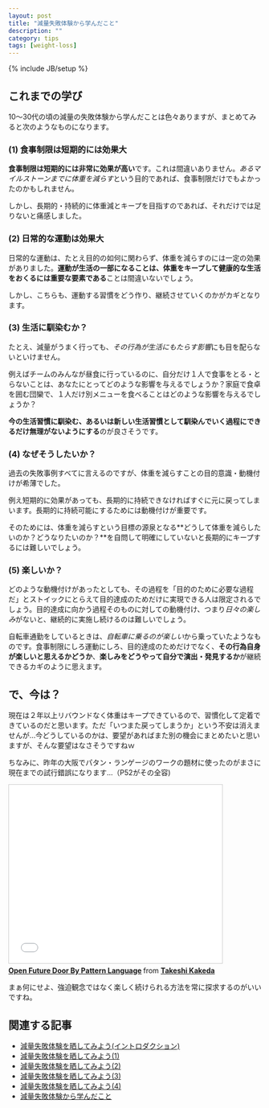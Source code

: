 ```yaml
---
layout: post
title: "減量失敗体験から学んだこと"
description: ""
category: tips
tags: [weight-loss]
---
```

{% include JB/setup %}

## これまでの学び

10〜30代の頃の減量の失敗体験から学んだことは色々ありますが、まとめてみると次のようなものになります。

### (1) 食事制限は短期的には効果大

**食事制限は短期的には非常に効果が高い**です。これは間違いありません。*あるマイルストーンまでに体重を減らす*という目的であれば、食事制限だけでもよかったのかもしれません。

しかし、長期的・持続的に体重減とキープを目指すのであれば、それだけでは足りないと痛感しました。

### (2) 日常的な運動は効果大

日常的な運動は、たとえ目的の如何に関わらず、体重を減らすのには一定の効果がありました。**運動が生活の一部になることは、体重をキープして健康的な生活をおくるには重要な要素である**ことは間違いないでしょう。

しかし、こちらも、運動する習慣をどう作り、継続させていくのかがカギとなります。

### (3) 生活に馴染むか？

たとえ、減量がうまく行っても、*その行為が生活にもたらす影響*にも目を配らないといけません。

例えばチームのみんなが昼食に行っているのに、自分だけ１人で食事をとる・とらないことは、あなたにとってどのような影響を与えるでしょうか？家庭で食卓を囲む団欒で、１人だけ別メニューを食べることはどのような影響を与えるでしょうか？

**今の生活習慣に馴染む、あるいは新しい生活習慣として馴染んでいく過程にできるだけ無理がないようにする**のが良さそうです。

### (4) なぜそうしたいか？

過去の失敗事例すべてに言えるのですが、体重を減らすことの目的意識・動機付けが希薄でした。

例え短期的に効果があっても、長期的に持続できなければすぐに元に戻ってしまいます。長期的に持続可能にするためには動機付けが重要です。

そのためには、体重を減らすという目標の源泉となる**どうして体重を減らしたいのか？どうなりたいのか？**を自問して明確にしていないと長期的にキープするには難しいでしょう。

### (5) 楽しいか？

どのような動機付けがあったとしても、その過程を「目的のために必要な過程だ」とストイックにとらえて目的達成のためだけに実現できる人は限定されるでしょう。目的達成に向かう過程そのものに対しての動機付け、つまり*日々の楽しみ*がないと、継続的に実施し続けるのは難しいでしょう。

自転車通勤をしているときは、*自転車に乗るのが楽しい*から乗っていたようなものです。食事制限にしろ運動にしろ、目的達成のためだけでなく、**その行為自身が楽しいと思えるかどうか**、**楽しみをどうやって自分で演出・発見するか**が継続できるカギのように思えます。

## で、今は？

現在は２年以上リバウンドなく体重はキープできているので、習慣化して定着できているのだと思います。ただ「いつまた戻ってしまうか」という不安は消えませんが...今どうしているのかは、要望があればまた別の機会にまとめたいと思いますが、そんな要望はなさそうですねｗ

ちなみに、昨年の大阪でパタン・ランゲージのワークの題材に使ったのがまさに現在までの試行錯誤になります...（P52がその全容)

<iframe src="//www.slideshare.net/slideshow/embed_code/40186961" width="425" height="355" frameborder="0" marginwidth="0" marginheight="0" scrolling="no" style="border:1px solid #CCC; border-width:1px; margin-bottom:5px; max-width: 100%;" allowfullscreen> </iframe> <div style="margin-bottom:5px"> <strong> <a href="//www.slideshare.net/kkd/open-future-door-by-pattern-language-20141011" title="Open Future Door By Pattern Language" target="_blank">Open Future Door By Pattern Language</a> </strong> from <strong><a href="//www.slideshare.net/kkd" target="_blank">Takeshi Kakeda</a></strong> </div>

まぁ何にせよ、強迫観念ではなく楽しく続けられる方法を常に探求するのがいいですね。


## 関連する記事

* [減量失敗体験を晒してみよう(イントロダクション)](../failure-experiences-of-weight-loss/)
* [減量失敗体験を晒してみよう(1)](../failure-experiences-of-weight-loss-1/)
* [減量失敗体験を晒してみよう(2)](../failure-experiences-of-weight-loss-2/)
* [減量失敗体験を晒してみよう(3)](../failure-experiences-of-weight-loss-3/)
* [減量失敗体験を晒してみよう(4)](../failure-experiences-of-weight-loss-4/)
* [減量失敗体験から学んだこと](../failure-experiences-of-weight-loss-retro/)






